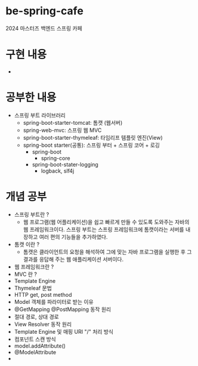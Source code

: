 # be-spring-cafe
2024 마스터즈 백엔드 스프링 카페

# 구현 내용
- 

# 공부한 내용
- 스프링 부트 라이브러리
  - spring-boot-starter-tomcat: 톰캣 (웹서버)
  - spring-web-mvc: 스프링 웹 MVC
  - spring-boot-starter-thymeleaf: 타임리프 템플릿 엔진(View)
  - spring-boot starter(공통): 스프링 부터 + 스프링 코어 + 로깅
    - spring-boot
      - spring-core
    - spring-boot-stater-logging
      - logback, slf4j

# 개념 공부
- 스프링 부트란 ? 
  - 웹 프로그램(웹 어플리케이션)을 쉽고 빠르게 만들 수 있도록 도와주는 자바의 웹 프레임워크이다. 스프링 부트는 스프링 프레임워크에 톰캣이라는 서버를 내장하고 여러 편의 기능들을 추가하였다.
- 톰캣 이란 ?
  - 톰캣은 클라이언트의 요청을 해석하여 그에 맞는 자바 프로그램을 실행한 후 그 결과를 응답해 주는 웹 애플리케이션 서버이다.
- 웹 프레임워크란 ?
- MVC 란 ?
- Template Engine
- Thymeleaf 문법
- HTTP get, post method
- Model 객체를 파라미터로 받는 이유
- @GetMapping @PostMapping 동작 원리
- 절대 경로, 상대 경로
- View Resolver 동작 원리
- Template Engine 및 매핑 URI "/" 처리 방식
- 컴포넌트 스캔 방식
- model.addAttribute()
- @ModelAttribute
- 